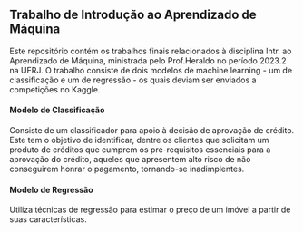## Trabalho de Introdução ao Aprendizado de Máquina

Este repositório contém os trabalhos finais relacionados à disciplina Intr. ao Aprendizado de Máquina, ministrada pelo Prof.Heraldo no período 2023.2 na UFRJ. O trabalho consiste de dois modelos de machine learning - um de classificação e um de regressão - os quais deviam ser enviados a competições no Kaggle.

#### Modelo de Classificação
Consiste de um classificador para apoio à decisão de aprovação de crédito.
Este tem o objetivo de identificar, dentre os clientes que solicitam um produto de créditos que cumprem os pré-requisitos essenciais para a aprovação do crédito, aqueles que apresentem alto risco de não conseguirem honrar o pagamento, tornando-se inadimplentes.

#### Modelo de Regressão
Utiliza técnicas de regressão para estimar o preço de um imóvel a partir de suas características.


